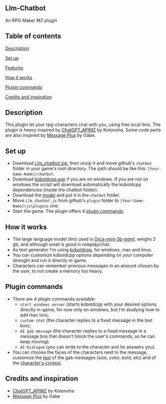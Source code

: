 ## Llm-Chatbot
An RPG Maker MZ plugin

## Table of contents
[Description](#description)

[Set up](#set-up)

[Features](#features)

[How it works](#how-it-works)

[Plugin commands](#plugin-commands)

[Credits and inspiration](#credits-and-inspiration)

## Description
This plugin let your rpg-characters chat with you, using free local llms. The plugin is heavy inspired by [ChatGPT_APIMZ](https://github.com/kotonoha0109/kotonoha_tkoolMZ_Plugins/blob/main/plugins/ChatGPT_APIMZ.js) by Kotonoha.
Some code parts are also inspired by [Message Plus](https://forums.rpgmakerweb.com/index.php?threads/gabe-mz-message-plus.127925/) by Gabe.

## Set up
- Download [Llm_chatbot.zip](https://github.com/GiusTex/Llm-Chatbot/archive/refs/heads/main.zip), then unzip it and move github's `chatbot` folder in your game's root directory. The path should be like this: `[Your-Game-Name]/chatbot`.
- Download [koboldcpp.exe](https://github.com/LostRuins/koboldcpp/releases) if you are on windows. If you are not on windows the script will download automatically the koboldcpp dependencies (inside the chatbot folder).
- Download the [model](https://huggingface.co/TheBloke/orca_mini_3B-GGML/resolve/main/orca-mini-3b.ggmlv3.q5_0.bin) and put it in the `chatbot` folder.
- Move `Llm_chatbot.js` from github's `plugin` folder to `[Your-Game-Name]\js\plugins` one. 
- Start the game. The plugin offers 4 [plugin commands](#plugin-commands).

## How it works
- The large language model (llm) used is [Orca-mini-3b-ggml](https://huggingface.co/TheBloke/orca_mini_3B-GGML), weighs 2 gb, and although small is good in roleplay/chat.
- As text generator I'm using [koboldcpp](https://github.com/LostRuins/koboldcpp), for windows, mac and linux.
- You can customize koboldcpp options depending on your computer strenght and run it directly in-game.
- Characters can remember previous messages in an amount chosen by the user, to not create a memory too heavy.

## Plugin commands
- There are 4 plugin commands available:
  - `start windows server` (starts koboldcpp with your desired options directly in-game, for now only on windows, but I'm studying how to add mac too);
  - `custom chat` (the character replies to a fixed message in the text box);
  - `AI gab message` (the character replies to a fixed message in a message box that doesn't block the user's commands, so he can keep moving);
  - `AI-Dialogue` (you can write to the character and he answers you).
- You can choose the faces of the characters next to the message, customize the [text](https://github.com/GiusTex/Llm-Chatbot/blob/main/docs/Examples.md#text-options) of the gab messages (size, color, bold, etc) and of the [character's context](https://github.com/GiusTex/Llm-Chatbot/blob/main/docs/Examples.md#custom-characters).

## Credits and inspiration
- [ChatGPT_APIMZ](https://github.com/kotonoha0109/kotonoha_tkoolMZ_Plugins/blob/main/plugins/ChatGPT_APIMZ.js) by Kotonoha
- [Message Plus](https://forums.rpgmakerweb.com/index.php?threads/gabe-mz-message-plus.127925/) by Gabe
